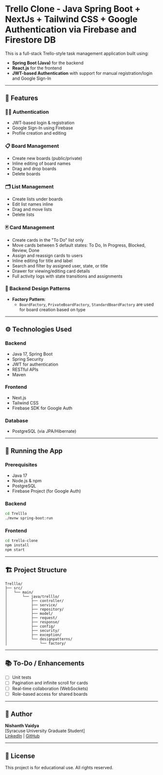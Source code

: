 
# Trello Clone - Java Spring Boot + NextJs + Tailwind CSS + Google Authentication via Firebase and Firestore DB

This is a full-stack Trello-style task management application built using:
- **Spring Boot (Java)** for the backend
- **React.js** for the frontend
- **JWT-based Authentication** with support for manual registration/login and Google Sign-In

---

## 🌟 Features

### 🧑‍💼 Authentication
- JWT-based login & registration
- Google Sign-In using Firebase
- Profile creation and editing

### 📋 Board Management
- Create new boards (public/private)
- Inline editing of board names
- Drag and drop boards
- Delete boards

### 🗂️ List Management
- Create lists under boards
- Edit list names inline
- Drag and move lists
- Delete lists

### 🃏 Card Management
- Create cards in the "To Do" list only
- Move cards between 5 default states: To Do, In Progress, Blocked, Review, Done
- Assign and reassign cards to users
- Inline editing for title and label
- Search and filter by assigned user, state, or title
- Drawer for viewing/editing card details
- Full activity logs with state transitions and assignments

### 🔐 Backend Design Patterns
- **Factory Pattern**:
    - `BoardFactory`, `PrivateBoardFactory`, `StandardBoardFactory` are used for board creation based on type

---

## ⚙️ Technologies Used

### Backend
- Java 17, Spring Boot
- Spring Security
- JWT for authentication
- RESTful APIs
- Maven

### Frontend
- Next.js
- Tailwind CSS
- Firebase SDK for Google Auth

### Database
- PostgreSQL (via JPA/Hibernate)

---

## 🚀 Running the App

### Prerequisites
- Java 17
- Node.js & npm
- PostgreSQL
- Firebase Project (for Google Auth)

### Backend
```bash
cd Trelllo
./mvnw spring-boot:run
```

### Frontend
```bash
cd trello-clone
npm install
npm start
```

---

## 🏗️ Project Structure

```
Trelllo/
├── src/
│   └── main/
│       └── java/trelllo/
│           ├── controller/
│           ├── service/
│           ├── repository/
│           ├── model/
│           ├── request/
│           ├── response/
│           ├── config/
│           ├── security/
│           ├── exception/
│           └── designpatterns/
│               └── factory/
```

---

## 📚 To-Do / Enhancements

- [ ] Unit tests
- [ ] Pagination and infinite scroll for cards
- [ ] Real-time collaboration (WebSockets)
- [ ] Role-based access for shared boards

---

## 👤 Author

**Nishanth Vaidya**  
[Syracuse University Graduate Student]  
[LinkedIn](https://www.linkedin.com/in/nv2) | [GitHub](https://github.com/NishanthVaidya)

---

## 📜 License

This project is for educational use. All rights reserved.
